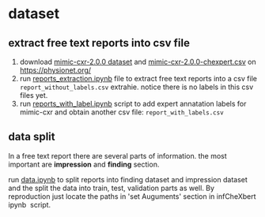 # dataset

## extract free text reports into csv file

1. download [mimic-cxr-2.0.0 dataset](https://physionet.org/content/mimic-cxr/2.0.0/) and [mimic-cxr-2.0.0-chexpert.csv](https://physionet.org/content/mimic-cxr-jpg/2.0.0/) on https://physionet.org/
2. run [reports_extraction.ipynb](reports_extraction.ipynb) file to extract free text reports into a csv file ```report_without_labels.csv``` extrahie. notice there is no labels in this csv files yet.
3. run [reports_with_label.ipynb](reports_with_label.ipynb) script to add expert annatation labels for mimic-cxr and obtain another csv file: ```report_with_labels.csv```

## data split

In a free text report there are several parts of information. the most important are **impression** and **finding** section. 

run [data.ipynb](data.ipynb) to split reports into finding dataset and impression dataset and the split the data into train, test, validation parts as well. By reproduction just locate the paths in 'set Auguments' section in infCheXbert ipynb  script.
